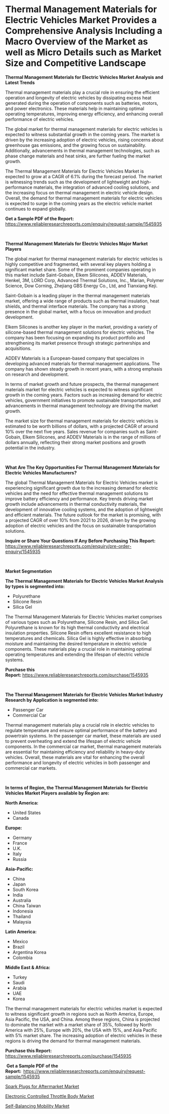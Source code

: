 <p><h1>Thermal Management Materials for Electric Vehicles Market Provides a Comprehensive Analysis Including a Macro Overview of the Market as well as Micro Details such as Market Size and Competitive Landscape</h1></p><p><strong>Thermal Management Materials for Electric Vehicles Market Analysis and Latest Trends</strong></p>
<p><p>Thermal management materials play a crucial role in ensuring the efficient operation and longevity of electric vehicles by dissipating excess heat generated during the operation of components such as batteries, motors, and power electronics. These materials help in maintaining optimal operating temperatures, improving energy efficiency, and enhancing overall performance of electric vehicles.</p><p>The global market for thermal management materials for electric vehicles is expected to witness substantial growth in the coming years. The market is driven by the increasing adoption of electric vehicles, rising concerns about greenhouse gas emissions, and the growing focus on sustainability. Additionally, advancements in thermal management technologies, such as phase change materials and heat sinks, are further fueling the market growth.</p><p>The Thermal Management Materials for Electric Vehicles Market is expected to grow at a CAGR of 6.1% during the forecast period. The market is witnessing trends such as the development of lightweight and high-performance materials, the integration of advanced cooling solutions, and the increasing focus on thermal management in electric vehicle design. Overall, the demand for thermal management materials for electric vehicles is expected to surge in the coming years as the electric vehicle market continues to expand globally.</p></p>
<p><strong>Get a Sample PDF of the Report:&nbsp;</strong> <a href="https://www.reliableresearchreports.com/enquiry/request-sample/1545935">https://www.reliableresearchreports.com/enquiry/request-sample/1545935</a></p>
<p>&nbsp;</p>
<p><strong>Thermal Management Materials for Electric Vehicles Major Market Players</strong></p>
<p><p>The global market for thermal management materials for electric vehicles is highly competitive and fragmented, with several key players holding a significant market share. Some of the prominent companies operating in this market include Saint-Gobain, Elkem Silicones, ADDEV Materials, Henkel, 3M, LORD Corp, Advanced Thermal Solutions, Inc., Marian, Polymer Science, Dow Corning, Zhejiang GBS Energy Co., Ltd, and Tianxiang Keji.</p><p>Saint-Gobain is a leading player in the thermal management materials market, offering a wide range of products such as thermal insulation, heat shields, and thermal interface materials. The company has a strong presence in the global market, with a focus on innovation and product development.</p><p>Elkem Silicones is another key player in the market, providing a variety of silicone-based thermal management solutions for electric vehicles. The company has been focusing on expanding its product portfolio and strengthening its market presence through strategic partnerships and acquisitions.</p><p>ADDEV Materials is a European-based company that specializes in developing advanced materials for thermal management applications. The company has shown steady growth in recent years, with a strong emphasis on research and development.</p><p>In terms of market growth and future prospects, the thermal management materials market for electric vehicles is expected to witness significant growth in the coming years. Factors such as increasing demand for electric vehicles, government initiatives to promote sustainable transportation, and advancements in thermal management technology are driving the market growth.</p><p>The market size for thermal management materials for electric vehicles is estimated to be worth billions of dollars, with a projected CAGR of around 10% over the next five years. Sales revenue for companies such as Saint-Gobain, Elkem Silicones, and ADDEV Materials is in the range of millions of dollars annually, reflecting their strong market positions and growth potential in the industry.</p></p>
<p>&nbsp;</p>
<p><strong>What Are The Key Opportunities For Thermal Management Materials for Electric Vehicles Manufacturers?</strong></p>
<p><p>The global Thermal Management Materials for Electric Vehicles market is experiencing significant growth due to the increasing demand for electric vehicles and the need for effective thermal management solutions to improve battery efficiency and performance. Key trends driving market growth include advancements in thermal conductivity materials, the development of innovative cooling systems, and the adoption of lightweight and efficient materials. The future outlook for the market is promising, with a projected CAGR of over 10% from 2021 to 2026, driven by the growing adoption of electric vehicles and the focus on sustainable transportation solutions.</p></p>
<p><strong>Inquire or Share Your Questions If Any Before Purchasing This Report:</strong> <a href="https://www.reliableresearchreports.com/enquiry/pre-order-enquiry/1545935">https://www.reliableresearchreports.com/enquiry/pre-order-enquiry/1545935</a></p>
<p>&nbsp;</p>
<p><strong>Market Segmentation</strong></p>
<p><strong>The Thermal Management Materials for Electric Vehicles Market Analysis by types is segmented into:</strong></p>
<p><ul><li>Polyurethane</li><li>Silicone Resin</li><li>Silica Gel</li></ul></p>
<p><p>The Thermal Management Materials for Electric Vehicles market comprises of various types such as Polyurethane, Silicone Resin, and Silica Gel. Polyurethane is known for its high thermal conductivity and electrical insulation properties. Silicone Resin offers excellent resistance to high temperatures and chemicals. Silica Gel is highly effective in absorbing moisture and maintaining the desired temperature in electric vehicle components. These materials play a crucial role in maintaining optimal operating temperatures and extending the lifespan of electric vehicle systems.</p></p>
<p><strong>Purchase this Report:&nbsp;</strong><a href="https://www.reliableresearchreports.com/purchase/1545935">https://www.reliableresearchreports.com/purchase/1545935</a></p>
<p>&nbsp;</p>
<p><strong>The Thermal Management Materials for Electric Vehicles Market Industry Research by Application is segmented into:</strong></p>
<p><ul><li>Passenger Car</li><li>Commercial Car</li></ul></p>
<p><p>Thermal management materials play a crucial role in electric vehicles to regulate temperature and ensure optimal performance of the battery and powertrain systems. In the passenger car market, these materials are used to prevent overheating and extend the lifespan of electric vehicle components. In the commercial car market, thermal management materials are essential for maintaining efficiency and reliability in heavy-duty vehicles. Overall, these materials are vital for enhancing the overall performance and longevity of electric vehicles in both passenger and commercial car markets.</p></p>
<p>&nbsp;</p>
<p><strong>In terms of Region, the Thermal Management Materials for Electric Vehicles Market Players available by Region are:</strong></p>
<p>
    <p> <strong> North America: </strong>
        <ul>
            <li>United States</li>
            <li>Canada</li>
        </ul>
        </p> 
    <p> <strong> Europe: </strong>
        <ul>
            <li>Germany</li>
            <li>France</li>
            <li>U.K.</li>
            <li>Italy</li>
            <li>Russia</li>
        </ul>
        </p> 
    <p> <strong> Asia-Pacific: </strong>
        <ul>
            <li>China</li>
            <li>Japan</li>
            <li>South Korea</li>
            <li>India</li>
            <li>Australia</li>
            <li>China Taiwan</li>
            <li>Indonesia</li>
            <li>Thailand</li>
            <li>Malaysia</li>
        </ul>
        </p> 
    <p> <strong> Latin America: </strong>
        <ul>
            <li>Mexico</li>
            <li>Brazil</li>
            <li>Argentina Korea</li>
            <li>Colombia</li>
        </ul>
        </p> 
    <p> <strong> Middle East & Africa: </strong>
        <ul>
            <li>Turkey</li>
            <li>Saudi</li>
            <li>Arabia</li>
            <li>UAE</li>
            <li>Korea</li>
        </ul>
    </p>
    </p>
<p><p>The thermal management materials for electric vehicles market is expected to witness significant growth in regions such as North America, Europe, Asia Pacific, the USA, and China. Among these regions, China is projected to dominate the market with a market share of 35%, followed by North America with 25%, Europe with 20%, the USA with 15%, and Asia Pacific with 5% market share. The increasing adoption of electric vehicles in these regions is driving the demand for thermal management materials.</p></p>
<p><strong>Purchase this Report: </strong><a href="https://www.reliableresearchreports.com/purchase/1545935">https://www.reliableresearchreports.com/purchase/1545935</a></p>
<p>&nbsp;<strong>Get a Sample PDF of the Report:&nbsp;&nbsp;</strong><a href="https://www.reliableresearchreports.com/enquiry/request-sample/1545935">https://www.reliableresearchreports.com/enquiry/request-sample/1545935</a></p>
<p><strong></strong></p>
<p><p><a href="https://github.com/globismark/Market-Research-Report-List-2/blob/main/spark-plugs-for-aftermarket-market.md">Spark Plugs for Aftermarket Market</a></p><p><a href="https://github.com/bobicer/Market-Research-Report-List-2/blob/main/electronic-controlled-throttle-body-market.md">Electronic Controlled Throttle Body Market</a></p><p><a href="https://github.com/timeliteaut/Market-Research-Report-List-1/blob/main/self-balancing-mobility-market.md">Self-Balancing Mobility Market</a></p></p>